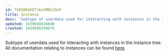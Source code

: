 ```yaml
---
id: fS85BR46ETzKxVMN5JOnP
title: Instance
desc: 'Subtype of userdata used for interacting with instances in the instance tree.'
updated: 1639680416040
created: 1639680299676
---
```


Subtype of userdata used for interacting with instances in the instance tree. All documentation relating to instances can be found [here](https://robloxapi.github.io/ref/index.html).